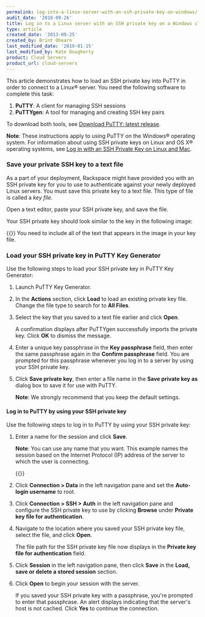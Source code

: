 ```yaml
---
permalink: log-into-a-linux-server-with-an-ssh-private-key-on-windows/
audit_date: '2018-09-26'
title: Log in to a Linux server with an SSH private key on a Windows client
type: article
created_date: '2013-09-25'
created_by: Brint Ohearn
last_modified_date: '2019-01-15'
last_modified_by: Kate Dougherty
product: Cloud Servers
product_url: cloud-servers
---
```


This article demonstrates how to load an SSH private key into PuTTY in order
to connect to a Linux&reg; server. You need the following
software to complete this task:

1.  **PuTTY**: A client for managing SSH sessions
2.  **PuTTYgen**: A tool for managing and creating SSH key pairs

To download both tools, see [Download PuTTY: latest
release](https://www.chiark.greenend.org.uk/~sgtatham/putty/download.html).

**Note**: These instructions apply to using PuTTY on the Windows&reg; operating system.
For information about using SSH private keys on Linux and OS X&reg;
operating systems, see [Log in with an SSH Private Key on Linux and
Mac](/how-to/logging-in-with-an-ssh-private-key-on-linuxmac).

### Save your private SSH key to a text file

As a part of your deployment, Rackspace might have provided you with an SSH
private key for you to use to authenticate against your newly deployed
Linux servers. You must save this private key to a text file. This type
of file is called a _key file_.

Open a text editor, paste your SSH private key, and save the file.

Your SSH private key should look similar to the key in the following image:

{{<image src="Windows1.png" alt="" title="">}}
You need to include all of the text that appears in the image in your key file.

### Load your SSH private key in PuTTY Key Generator

Use the following steps to load your SSH private key in PuTTY Key Generator:

1. Launch PuTTY Key Generator.

2. In the **Actions** section, click **Load** to load an existing private key
   file. Change the file type to search for to **All Files**.

3. Select the key that you saved to a text file earlier and click **Open**.

    A confirmation displays after PuTTYgen successfully imports the private
    key. Click **OK** to dismiss the message.

4. Enter a unique key passphrase in the **Key passphrase** field, then enter
   the same passphrase again in the **Confirm passphrase** field. You are
   prompted for this passphrase whenever you log in to a server by using your
   SSH private key.

5. Click **Save private key**, then enter a file name in the **Save
   private key as** dialog box to save it for use with PuTTY.

    **Note**: We strongly recommend that you keep the default settings.

#### Log in to PuTTY by using your SSH private key

Use the following steps to log in to PuTTY by using your SSH private key:

1. Enter a name for the session and click **Save**.

    **Note**: You can use any name that you want. This example names the
    session based on the Internet Protocol (IP) address of the server to which
    the user is connecting.

   {{<image src="Windows9.png" alt="" title="">}}

2. Click **Connection > Data** in the left navigation pane and set the
   **Auto-login username** to root.

3. Click **Connection > SSH > Auth**  in the left navigation pane and
   configure the SSH private key to use by clicking **Browse** under **Private
   key file for authentication**.

4. Navigate to the location where you saved your SSH private key file, select
   the file, and click **Open**.

    The file path for the SSH private key file now displays in the **Private
    key file for authentication** field.

5. Click **Session** in the left navigation pane, then click **Save** in the
   **Load, save or delete a stored session** section.

6. Click **Open** to begin your session with the server.

    If you saved your SSH private key with a passphrase, you're prompted to
    enter that passphrase. An alert displays indicating that the server's host
    is not cached. Click **Yes** to continue the connection.
